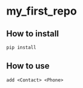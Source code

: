 # my_first_repo

## How to install

```pip install ```

## How to use 
```
add <Contact> <Phone>
```
